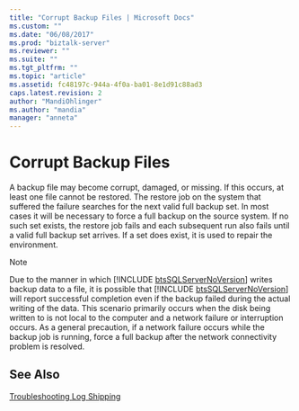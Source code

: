 ```yaml
---
title: "Corrupt Backup Files | Microsoft Docs"
ms.custom: ""
ms.date: "06/08/2017"
ms.prod: "biztalk-server"
ms.reviewer: ""
ms.suite: ""
ms.tgt_pltfrm: ""
ms.topic: "article"
ms.assetid: fc48197c-944a-4f0a-ba01-8e1d91c88ad3
caps.latest.revision: 2
author: "MandiOhlinger"
ms.author: "mandia"
manager: "anneta"
---
```

# Corrupt Backup Files
A backup file may become corrupt, damaged, or missing. If this occurs, at least one file cannot be restored. The restore job on the system that suffered the failure searches for the next valid full backup set. In most cases it will be necessary to force a full backup on the source system. If no such set exists, the restore job fails and each subsequent run also fails until a valid full backup set arrives. If a set does exist, it is used to repair the environment.  
  
> [!NOTE]
>  Due to the manner in which [!INCLUDE [btsSQLServerNoVersion](../includes/btssqlservernoversion-md.md)] writes backup data to a file, it is possible that [!INCLUDE [btsSQLServerNoVersion](../includes/btssqlservernoversion-md.md)] will report successful completion even if the backup failed during the actual writing of the data. This scenario primarily occurs when the disk being written to is not local to the computer and a network failure or interruption occurs. As a general precaution, if a network failure occurs while the backup job is running, force a full backup after the network connectivity problem is resolved.  
  
## See Also  
 [Troubleshooting Log Shipping](../technical-guides/troubleshooting-log-shipping.md)
